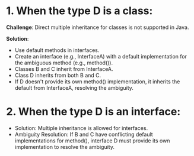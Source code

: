 # 1. When the type D is a class:

**Challenge**: Direct multiple inheritance for classes is not supported in Java.

**Solution**:
- Use default methods in interfaces.
- Create an interface (e.g., InterfaceA) with a default implementation for the ambiguous method (e.g., method()).
- Classes B and C inherit from InterfaceA.
- Class D inherits from both B and C.
- If D doesn't provide its own method() implementation, it inherits the default from InterfaceA, resolving the ambiguity.

# 2. When the type D is an interface:
- Solution: Multiple inheritance is allowed for interfaces.
- Ambiguity Resolution: If B and C have conflicting default implementations for method(), interface D must provide its own implementation to resolve the ambiguity.
